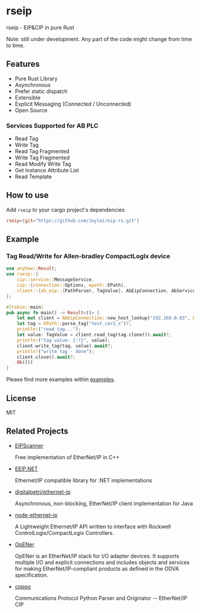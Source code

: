 # rseip

rseip - EIP&CIP in pure Rust

Note: still under development. Any part of the code might change from time to time.

## Features

- Pure Rust Library
- Asynchronous
- Prefer static dispatch
- Extensible
- Explicit Messaging (Connected / Unconnected)
- Open Source

### Services Supported for AB PLC

- Read Tag
- Write Tag
- Read Tag Fragmented
- Write Tag Fragmented
- Read Modify Write Tag
- Get Instance Attribute List
- Read Template

## How to use

Add `rseip` to your cargo project's dependencies

```toml
rseip={git="https://github.com/Joylei/eip-rs.git"}
```

## Example

### Tag Read/Write for Allen-bradley CompactLogIx device

```rust
use anyhow::Result;
use rseip::{
    cip::service::MessageService,
    cip::{connection::Options, epath::EPath},
    client::{ab_eip::{PathParser, TagValue}, AbEipConnection, AbService},
};

#[tokio::main]
pub async fn main() -> Result<()> {
    let mut client = AbEipConnection::new_host_lookup("192.168.0.83", Options::default()).await?;
    let tag = EPath::parse_tag("test_car1_x")?;
    println!("read tag...");
    let value: TagValue = client.read_tag(tag.clone()).await?;
    println!("tag value: {:?}", value);
    client.write_tag(tag, value).await?;
    println!("write tag - done");
    client.close().await?;
    Ok(())
}

```

Please find more examples within [examples](https://github.com/Joylei/eip-rs/tree/main/examples).

## License

MIT


## Related Projects

- [EIPScanner](https://github.com/nimbuscontrols/EIPScanner)

   Free implementation of EtherNet/IP in C++

- [EEIP.NET](https://github.com/rossmann-engineering/EEIP.NET)

  Ethernet/IP compatible library for .NET implementations

- [ digitalpetri/ethernet-ip](https://github.com/digitalpetri/ethernet-ip)
  
  Asynchronous, non-blocking, EtherNet/IP client implementation for Java

- [node-ethernet-ip](https://github.com/cmseaton42/node-ethernet-ip)

  A Lightweight Ethernet/IP API written to interface with Rockwell ControlLogix/CompactLogix Controllers. 

- [OpENer](https://github.com/EIPStackGroup/OpENer)
   
  OpENer is an EtherNet/IP stack for I/O adapter devices. It supports multiple I/O and explicit connections and includes objects and services for making EtherNet/IP-compliant products as defined in the ODVA specification. 

- [cpppo](https://github.com/pjkundert/cpppo/)
  
  Communications Protocol Python Parser and Originator -- EtherNet/IP CIP
